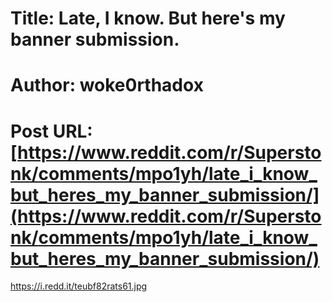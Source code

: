 # Title: Late, I know. But here's my banner submission.
# Author: woke0rthadox
# Post URL: [https://www.reddit.com/r/Superstonk/comments/mpo1yh/late_i_know_but_heres_my_banner_submission/](https://www.reddit.com/r/Superstonk/comments/mpo1yh/late_i_know_but_heres_my_banner_submission/)


https://i.redd.it/teubf82rats61.jpg